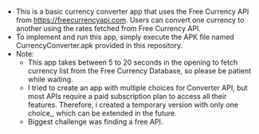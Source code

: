 - This is a basic currency converter app that uses the Free Currency API from https://freecurrencyapi.com. Users can convert one currency to another using the rates fetched from Free Currency API.
- To implement and run this app, simply execute the APK file named CurrencyConverter.apk provided in this repository.
- Note:
  - This app takes between 5 to 20 seconds in the opening to fetch currency list from the Free Currency Database, so please be patient while waiting.
  - I tried to create an app with multiple choices for Converter API, but most APIs require a paid subscription plan to access all their features. Therefore, i created a temporary version with only one choice,, which can be extended in the future.
  - Biggest challenge was finding a free API.

